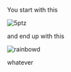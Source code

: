 
You start with this 

![5ptz](http://i.imgur.com/Ja5JwVa.jpg)

and end up with this

![rainbowd](http://i.imgur.com/iZLCRyn.png)

whatever

